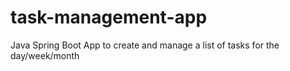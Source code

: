 # task-management-app
Java Spring Boot App to create and manage a list of tasks for the day/week/month
